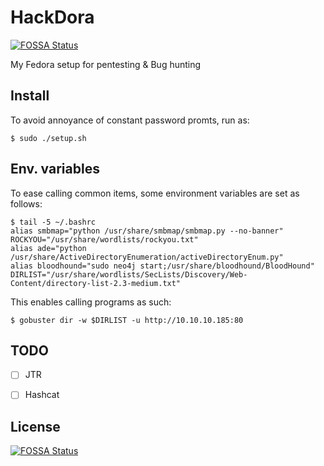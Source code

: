 # HackDora
[![FOSSA Status](https://app.fossa.com/api/projects/git%2Bgithub.com%2FCasperGN%2FHackDora.svg?type=shield)](https://app.fossa.com/projects/git%2Bgithub.com%2FCasperGN%2FHackDora?ref=badge_shield)


My Fedora setup for pentesting & Bug hunting

## Install

To avoid annoyance of constant password promts, run as:

```
$ sudo ./setup.sh
```

## Env. variables

To ease calling common items, some environment variables are set as follows:
```
$ tail -5 ~/.bashrc
alias smbmap="python /usr/share/smbmap/smbmap.py --no-banner"
ROCKYOU="/usr/share/wordlists/rockyou.txt"
alias ade="python /usr/share/ActiveDirectoryEnumeration/activeDirectoryEnum.py"
alias bloodhound="sudo neo4j start;/usr/share/bloodhound/BloodHound"
DIRLIST="/usr/share/wordlists/SecLists/Discovery/Web-Content/directory-list-2.3-medium.txt"
```

This enables calling programs as such:
```
$ gobuster dir -w $DIRLIST -u http://10.10.10.185:80
```

## TODO

- [ ] JTR  
- [ ] Hashcat  


## License
[![FOSSA Status](https://app.fossa.com/api/projects/git%2Bgithub.com%2FCasperGN%2FHackDora.svg?type=large)](https://app.fossa.com/projects/git%2Bgithub.com%2FCasperGN%2FHackDora?ref=badge_large)